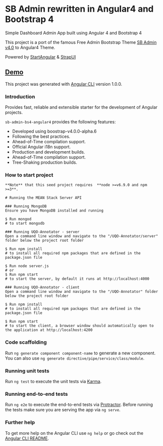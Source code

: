# SB Admin rewritten in Angular4 and Bootstrap 4

Simple Dashboard Admin App built using Angular 4 and Bootstrap 4

This project is a port of the famous Free Admin Bootstrap Theme [SB Admin v4.0](http://startbootstrap.com/template-overviews/sb-admin-2/) to Angular4 Theme.

Powered by [StartAngular](http://startangular.com/) & [StrapUI](http://strapui.com/)

## [Demo](http://rawgit.com/start-angular/SB-Admin-BS4-Angular-4/master/dist/)

This project was generated with [Angular CLI](https://github.com/angular/angular-cli) version 1.0.0.

### Introduction
Provides fast, reliable and extensible starter for the development of Angular projects.

`sb-admin-bs4-angular4` provides the following features:
- Developed using boostrap-v4.0.0-alpha.6
- Following the best practices.
- Ahead-of-Time compilation support.
- Official Angular i18n support.
- Production and development builds.
- Ahead-of-Time compilation support.
- Tree-Shaking production builds.

### How to start project
```
**Note** that this seed project requires  **node >=v6.9.0 and npm >=3**.

# Running the MEAN Stack Server API

### Running MongoDB
Ensure you have MongoDB installed and running

$ Run mongod 
# to start mongodb

### Running UQO-Annotator - server 
Open a command line window and navigate to the "/UQO-Annotator/server" folder below the project root folder

$ Run npm install 
# to install all required npm packages that are defined in the package.json file
 
$ Run node server.js 
# or 
$ Run npm start 
# to start the server, by default it runs at http://localhost:4000

### Running UQO-Annotator - client
Open a command line window and navigate to the "/UQO-Annotator" folder below the project root folder
 
$ Run npm install 
# to install all required npm packages that are defined in the package.json file
 
$ Run npm start 
# to start the client, a browser window should automatically open to the application at http://localhost:4200

```

### Code scaffolding

Run `ng generate component component-name` to generate a new component. You can also use `ng generate directive/pipe/service/class/module`.

### Running unit tests

Run `ng test` to execute the unit tests via [Karma](https://karma-runner.github.io).

### Running end-to-end tests

Run `ng e2e` to execute the end-to-end tests via [Protractor](http://www.protractortest.org/).
Before running the tests make sure you are serving the app via `ng serve`.

### Further help

To get more help on the Angular CLI use `ng help` or go check out the [Angular CLI README](https://github.com/angular/angular-cli/blob/master/README.md).

